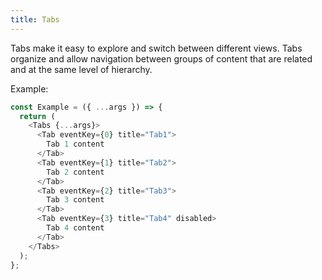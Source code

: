 ```yaml
---
title: Tabs
---
```


Tabs make it easy to explore and switch between different views.
Tabs organize and allow navigation between groups of content that are related and at the same level of hierarchy.

Example:

```ts
const Example = ({ ...args }) => {
  return (
    <Tabs {...args}>
      <Tab eventKey={0} title="Tab1">
        Tab 1 content
      </Tab>
      <Tab eventKey={1} title="Tab2">
        Tab 2 content
      </Tab>
      <Tab eventKey={2} title="Tab3">
        Tab 3 content
      </Tab>
      <Tab eventKey={3} title="Tab4" disabled>
        Tab 4 content
      </Tab>
    </Tabs>
  );
};
```
